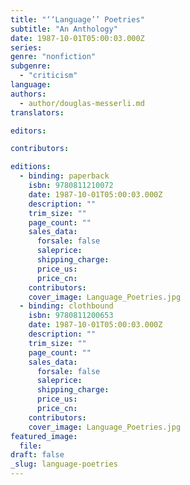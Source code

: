 ```yaml
---
title: "‘‘Language’’ Poetries"
subtitle: "An Anthology"
date: 1987-10-01T05:00:03.000Z
series:
genre: "nonfiction"
subgenre:
  - "criticism"
language:
authors:
  - author/douglas-messerli.md
translators:

editors:

contributors:

editions:
  - binding: paperback
    isbn: 9780811210072
    date: 1987-10-01T05:00:03.000Z
    description: ""
    trim_size: ""
    page_count: ""
    sales_data:
      forsale: false
      saleprice:
      shipping_charge:
      price_us:
      price_cn:
    contributors:
    cover_image: Language_Poetries.jpg
  - binding: clothbound
    isbn: 9780811200653
    date: 1987-10-01T05:00:03.000Z
    description: ""
    trim_size: ""
    page_count: ""
    sales_data:
      forsale: false
      saleprice:
      shipping_charge:
      price_us:
      price_cn:
    contributors:
    cover_image: Language_Poetries.jpg
featured_image:
  file:
draft: false
_slug: language-poetries
---
```


